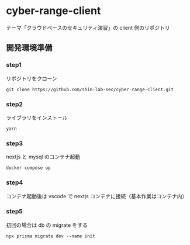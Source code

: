 # cyber-range-client

テーマ「クラウドベースのセキュリティ演習」の client 側のリポジトリ

## 開発環境準備

### step1

リポジトリをクローン

```
git clone https://github.com/shin-lab-sec/cyber-range-client.git
```

### step2

ライブラリをインストール

```
yarn
```

### step3

nextjs と mysql のコンテナ起動

```
docker compose up
```

### step4

コンテナ起動後は vscode で nextjs コンテナに接続（基本作業はコンテナ内）

### step5

初回の場合は db の migrate をする

```
npx prisma migrate dev --name init
```

